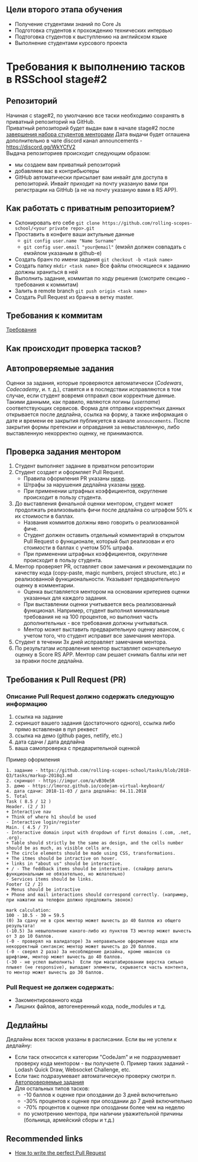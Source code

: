 ## Цели второго этапа обучения
- Получение студентами знаний по Core Js 
- Подготовка студентов к прохождению технических интервью
- Подтоговка студентов к выступлению на английском языке
- Выполнение студентами курсового проекта 

# Требования к выполнению тасков в RSSchool stage#2
## Репозиторий
 Начиная с stage#2, по умолчанию все таски необходимо сохранять в приватный репозиторий на GitHub.  
 Приватный репозиторий будет выдан вам в начале stage#2 после [завершения набора студентов менторами](technical-screening.md)
 Дата выдачи будет оглашена дополнительно в чате discord канал announcements - https://discord.gg/WkYCfV2  
 Выдача репозиториев происходит следующим образом:
  - мы создаем вам приватный репозиторий
  - добавляем вас в контрибьютеры
  - GitHub автоматически присылает вам инвайт для доступа в репозиторий. Инвайт приходит на почту указаную вами при регистрации на GitHub (а не на почту указаную вами в RS APP).
 
## Как работать с приватным репозиторием? 
* Склонировать его себе `git clone https://github.com/rolling-scopes-school/<your private repo>.git`
* Проставить в конфиге ваши актульные данные 
   * `git config user.name "Name Surname"`
   * `git config user.email "your@email"` (емэйл должен совпадать с емэйлом указаным в github-e)
* Создать бранч по имени задания `git checkout -b <task name>`
* Создать папку `mkdir <task name>` Все файлы относящиеся к заданию должны храниться в ней
* Выполнить задание, коммитая по ходу решения (смотрите секцию - требования к коммитам)
* Залить в remote branch `git push origin <task name>`
* Создать Pull Request из бранча <task name> в ветку master.
 
## Требования к коммитам
[Требования](git-convention.md)

## Как происходит проверка тасков?
## Автопроверяемые задания
Оценки за задания, которые проверяются автоматически (*Codewars*, *Codecademy*, и. т. д.), ставятся и в последствии исправляются в том случае, если студент вовремя отправил свои корректные данные. Такими данными, как правило, являются логины (*username*) соответствующих сервисов. Форма для отправки корректных данных открывается после дедлайна, ссылка на форму, а также информация о дате и времени ее закрытия публикуется в канале `announcements`. После закрытия формы претензии и оправдания за невыставленную, либо выставленную некорректно оценку, не принимаются.

## Проверка задания ментором
1. Студент выполняет задание в приватном репозитории
2. Студент создает и оформляет Pull Request. 
    - Правила оформления PR указаны [ниже](https://docs.rs.school/#/stage2?id=%d0%9e%d0%bf%d0%b8%d1%81%d0%b0%d0%bd%d0%b8%d0%b5-pull-request-%d0%b4%d0%be%d0%bb%d0%b6%d0%bd%d0%be-%d1%81%d0%be%d0%b4%d0%b5%d1%80%d0%b6%d0%b0%d1%82%d1%8c-%d1%81%d0%bb%d0%b5%d0%b4%d1%83%d1%8e%d1%89%d1%83%d1%8e-%d0%b8%d0%bd%d1%84%d0%be%d1%80%d0%bc%d0%b0%d1%86%d0%b8%d1%8e). 
    - Штрафы за нарушения дедлайна указаны [ниже](https://docs.rs.school/#/stage2?id=%d0%94%d0%b5%d0%b4%d0%bb%d0%b0%d0%b9%d0%bd%d1%8b). 
    - При применении штрафных коэффициентов, округление происходит в пользу студента. 
3. До выставления финальной оценки ментором, студент может продолжать реализовывать фичи после дедлайна со штрафом 50% к их стоимости в баллах. 
    - Названия коммитов должны явно говорить о реализованной фиче.
    - Студент должен оставить отдельный комментарий в открытом Pull Request о функционале, который был реализован и его стоимости в баллах с учетом 50% штрафа. 
    - При применении штрафных коэффициентов, округление происходит в пользу студента. 
4. Ментор проверяет PR, оставляет свои замечания и рекомендации по качеству кода (copy-paste, magic numbers, project structure, etc.) и реализованной функциональности.  Указывает предварительную оценку в комментарии. 
    - Оценка выставляется ментором на основании критериев оценки указанных для каждого задания. 
    - При выставлении оценки учитывается весь реализованный функционал. Например, студент выполнил минимальные требования не на 100 процентов, но выполнил часть дополнительных - все требования должны учитываться.
    - Ментор может выставить предварительную оценку авансом, с учетом того, что студент исправит все замечания ментора.
5. Студент в течении 3х дней исправляет замечания ментора. 
6. По результатам исправления ментор выставляет окончательную оценку в Score RS APP. Ментор сам решает снимать баллы или нет за правки после дедлайна.

## Требования к Pull Request (PR)
### Описание Pull Request должно содержать следующую информацию
1. ссылка на задание
2. скриншот вашего задания (достаточного одного), ссылка либо прямо вставленая в пул реквест
3. ссылка на демо (github pages, netlify, etc.)
4. дата сдачи / дата дедлайна 
5. ваша самопроверка с предварительной оценкой
 
Пример оформления
```
1. задание - https://github.com/rolling-scopes-school/tasks/blob/2018-Q3/tasks/markup-2018q3.md
2. скриншот - https://imgur.com/a/vB30e5R
3. демо - https://lmoroz.github.io/codejam-virtual-keyboard/
4. дата сдачи: 2018-11-03 / дата дедлайна: 04.11.2018
5. Total
Task ( 8.5 / 12 )
Header. (2 / 3)
+ Interactive nav
+ Think of where h1 should be used
- Interactive login/register
Main. ( 4.5 / 7)
- Interactive domain input with dropdown of first domains (.com, .net, .org).
+ Table should strictly be the same as design, and the cells number should be as much, as visible cells are.
+ The circle elements should be made using CSS, transformations.
+ The itmes should be intractive on hover.
+ links in "about us" should be interactive.
+ / - The feddback items should be interactive. (слайдер делать функциональным не обязательно, но желательно)
- Services items should be links.
Footer (2 / 2)
+ Menus should be intractive
+ Phone and mail interactions should correspond correctly. (например, при нажатии на телефон должно предложить звонок)

mark calculation:
100 - 10.5 - 30 = 59.5
(0) За сдачу не в срок ментор может вычесть до 40 баллов из общего результата!
(-10.5) За невыполнение какого-либо из пунктов ТЗ ментор может вычесть от 3 до 10 баллов.
(-0 - проверял на валидаторе) За неправильное оформление кода или некорректный синтаксис ментор может вычесть до 20 баллов.
(-0 - сверял 2 раза) За несоблюдение дизайна, кроме нюансов со шрифтами, ментор может вычесть до 40 баллов.
(-30 - не успел выполнить)  Если при масштабировании верстка сильно плывет (не responsive), выпадают элементы, скрывается часть контента, то ментор может вычесть до 30 баллов.
```

### Pull Request не должен содержать:
- Закоментированного кода
- Лишних файлов, автогенеренный кода, node_modules и т.д.

## Дедлайны
Дедлайны всех тасков указаны в расписании. 
Если вы не успели к дедлайну:
  - Если таск относится к категории "CodeJam" и не подразумевает проверку кода ментором - вы получаете 0. Пример таких заданий - Lodash Quick Draw, Websocket Challenge, etc.
  - Если такс подразумевает автоматическую проверку смотри п. [Автопроверяемые задания](#автопроверяемые-задания)
  - Для остальных типов тасков:
    - -10 баллов к оценке при опоздании до 3 дней включительно
    - -30% процентов к оценке при опоздании до 7 дней включительно
    - -70% процентов к оценке при опоздании более чем на неделю
    - по усмотрению ментора, при наличии уважительной причины (больница, армейский сборы и т.д.)

## Recommended links
- [How to write the perfect Pull Request](https://github.com/blog/1943-how-to-write-the-perfect-pull-request)
